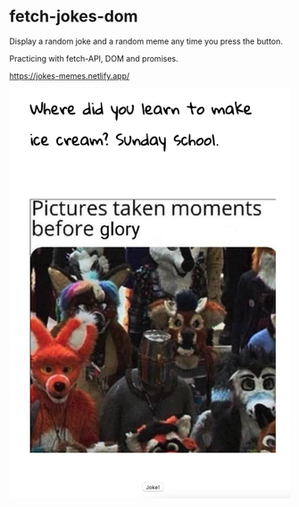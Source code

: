 # fetch-jokes-dom

Display a random joke and a random meme any time you press the button.

Practicing with fetch-API, DOM and promises.

https://jokes-memes.netlify.app/

![demo](https://github.com/MarcosUgalde/fetch-jokes-dom/blob/master/pic.png?raw=true)
